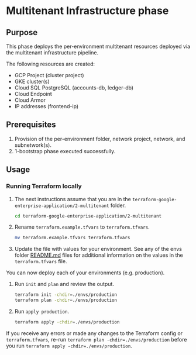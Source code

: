 # Multitenant Infrastructure phase

## Purpose

This phase deploys the per-environment multitenant resources deployed via the multitenant infrastructure pipeline.

The following resources are created:
- GCP Project (cluster project)
- GKE cluster(s)
- Cloud SQL PostgreSQL (accounts-db, ledger-db)
- Cloud Endpoint
- Cloud Armor
- IP addresses (frontend-ip)

## Prerequisites

1. Provision of the per-environment folder, network project, network, and subnetwork(s).
1. 1-bootstrap phase executed successfully.

## Usage

### Running Terraform locally

1. The next instructions assume that you are in the `terraform-google-enterprise-application/2-multitenant` folder.

   ```bash
   cd terraform-google-enterprise-application/2-multitenant
   ```

1. Rename `terraform.example.tfvars` to `terraform.tfvars`.

   ```bash
   mv terraform.example.tfvars terraform.tfvars
   ```

1. Update the file with values for your environment. See any of the envs folder [README.md](./envs/production/README.md#inputs) files for additional information on the values in the `terraform.tfvars` file.

You can now deploy each of your environments (e.g. production).

1. Run `init` and `plan` and review the output.

   ```bash
   terraform init -chdir=./envs/production
   terraform plan -chdir=./envs/production
   ```

1. Run `apply production`.

   ```bash
   terraform apply -chdir=./envs/production
   ```

If you receive any errors or made any changes to the Terraform config or `terraform.tfvars`, re-run `terraform plan -chdir=./envs/production` before you run `terraform apply -chdir=./envs/production`.
